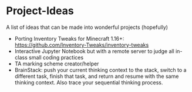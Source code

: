 # Project-Ideas
A list of ideas that can be made into wonderful projects (hopefully)

- Porting Inventory Tweaks for Minecraft 1.16+: https://github.com/Inventory-Tweaks/inventory-tweaks
- Interactive Jupyter Notebook but with a remote server to judge all in-class small coding practices
- TA marking scheme creator/helper
- BrainStack: push your current thinking context to the stack, switch to a different task, finish that task, and return and resume with the same thinking context. Also trace your sequential thinking process.
